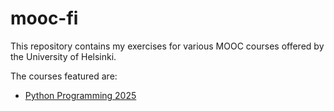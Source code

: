 # mooc-fi
This repository contains my exercises for various MOOC courses offered by the University of Helsinki.

The courses featured are:
* [Python Programming 2025](https://programming-25.mooc.fi/)
